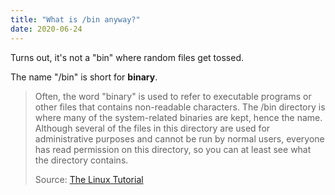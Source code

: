 ```yaml
---
title: "What is /bin anyway?"
date: 2020-06-24
---
```


Turns out, it's not a "bin" where random files get tossed. 

The name "/bin" is short for **binary**. 

> Often, the word "binary" is used to refer to executable programs or other files that contains non-readable characters. The /bin directory is where many of the system-related binaries are kept, hence the name. Although several of the files in this directory are used for administrative purposes and cannot be run by normal users, everyone has read permission on this directory, so you can at least see what the directory contains. 
>
> Source: [The Linux Tutorial](http://www.linux-tutorial.info/modules.php?name=MContent&pageid=9)

